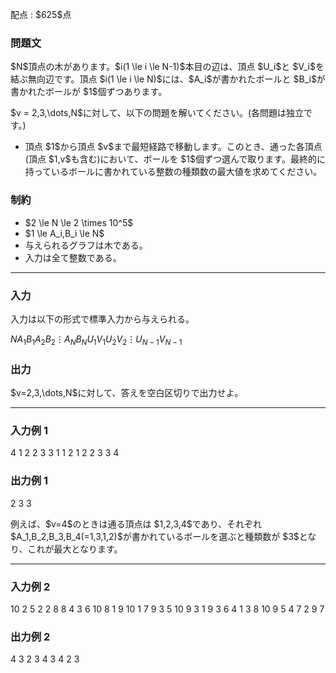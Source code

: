 
<div>

<span>

<span>

<p>
配点 : $625$点
</p>

<div>

<section>

### **問題文**

<p>
$N$頂点の木があります。$i(1 \le i \le N-1)$本目の辺は、頂点 $U_i$と $V_i$を結ぶ無向辺です。頂点 $i(1 \le i \le N)$には、$A_i$が書かれたボールと $B_i$が書かれたボールが $1$個ずつあります。
</p>

<p>
$v = 2,3,\dots,N$に対して、以下の問題を解いてください。(各問題は独立です。)
</p>

<ul>

<li>
頂点 $1$から頂点 $v$まで最短経路で移動します。このとき、通った各頂点(頂点 $1,v$も含む)において、ボールを $1$個ずつ選んで取ります。最終的に持っているボールに書かれている整数の種類数の最大値を求めてください。
</li>

</ul>

</section>

</div>

<div>

<section>

### **制約**

<ul>

<li>
$2 \le N \le 2 \times 10^5$
</li>

<li>
$1 \le A_i,B_i \le N$
</li>

<li>
与えられるグラフは木である。
</li>

<li>
入力は全て整数である。
</li>

</ul>

</section>

</div>

---

<div>

<div>

<section>

### **入力**

<p>
入力は以下の形式で標準入力から与えられる。
</p>

<div>

$N$$A_1$$B_1$$A_2$$B_2$$\vdots$$A_N$$B_N$$U_1$$V_1$$U_2$$V_2$$\vdots$$U_{N-1}$$V_{N-1}$
</div>

</section>

</div>

<div>

<section>

### **出力**

<p>
$v=2,3,\dots,N$に対して、答えを空白区切りで出力せよ。
</p>

</section>

</div>

</div>

---

<div>

<section>

### **入力例 1**

<div>

4
1 2
2 3
3 1
1 2
1 2
2 3
3 4

</div>

</section>

</div>

<div>

<section>

### **出力例 1**

<div>

2 3 3

</div>

<p>
例えば、$v=4$のときは通る頂点は $1,2,3,4$であり、それぞれ $A_1,B_2,B_3,B_4(=1,3,1,2)$が書かれているボールを選ぶと種類数が $3$となり、これが最大となります。
</p>

</section>

</div>

---

<div>

<section>

### **入力例 2**

<div>

10
2 5
2 2
8 8
4 3
6 10
8 1
9 10
1 7
9 3
5 10
9 3
1 9
3 6
4 1
3 8
10 9
5 4
7 2
9 7

</div>

</section>

</div>

<div>

<section>

### **出力例 2**

<div>

4 3 2 3 4 3 4 2 3

</div>

</section>

</div>

</span>

</span>

</div>
